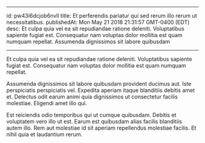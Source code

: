 
---
id: pw43i6dcjob6nvll
title: Et perferendis pariatur qui sed rerum illo rerum ut necessitatibus.
publishedAt: Mon May 21 2018 21:31:57 GMT-0400 (EDT)
desc: Et culpa quia vel ea sit repudiandae ratione deleniti. Voluptatibus sapiente fugiat est. Consequatur nam voluptas dolor mollitia est quam numquam repellat. Assumenda dignissimos sit labore quibusdam

---



Et culpa quia vel ea sit repudiandae ratione deleniti. Voluptatibus sapiente fugiat est. Consequatur nam voluptas dolor mollitia est quam numquam repellat.
 Assumenda dignissimos sit labore quibusdam provident ducimus aut. Iste perspiciatis perspiciatis vel. Expedita aperiam itaque blanditiis debitis amet et. Delectus odit earum animi quia dignissimos ut consectetur facilis molestiae. Eligendi amet illo qui.
 Est reiciendis odio temporibus qui ut cumque quibusdam. Debitis et voluptatem vero illo ut est. Earum est quibusdam alias facilis blanditiis autem illo. Rem aut molestiae id sit aperiam repellendus molestiae facilis. Et nihil quia et laudantium rerum.

